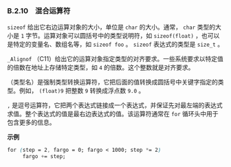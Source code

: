 ### B.2.10　混合运算符

`sizeof` 给出它右边运算对象的大小，单位是 `char` 的大小。通常， `char` 类型的大小是 `1` 字节。运算对象可以圆括号中的类型说明符，如 `sizeof(float)` ，也可以是特定的变量名、数组名等，如 `sizeof foo` 。 `sizeof` 表达式的类型是 `size_t` 。

`_Alignof` （C11）给出它的运算对象指定类型的对齐要求。一些系统要求以特定值的倍数在地址上存储特定类型，如 `4` 的倍数。这个整数就是对齐要求。

（类型名）是强制类型转换运算符，它把后面的值转换成圆括号中关键字指定的类型。例如， `(float)9` 把整数 `9` 转换成浮点数 `9.0` 。

`,` 是逗号运算符，它把两个表达式链接成一个表达式，并保证先对最左端的表达式求值。整个表达式的值是最右边表达式的值。该运算符通常在 `for` 循环头中用于包含更多的信息。

**示例**

```css
for (step = 2, fargo = 0; fargo < 1000; step *= 2)
     fargo += step;
```


